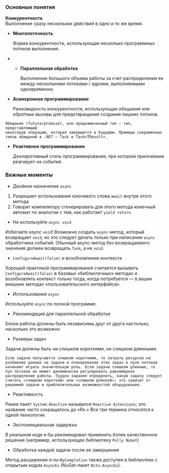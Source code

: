 ### Основные понятия

**Конкурентность** <br>
Выполнение сразу нескольких действий в одно и то же время.

- **Многопоточность**  

    Форма конкурентности, использующая несколько 
    программных *потоков* выполнения.

- - **Параллельная обработка**

    Выполнение большого объема работы за счет распределения ее
    между несколькими *потоками* / *ядрами*, выполняемыми одновременно.


- **Асинхронное программирование**

  Разновидность конкурентности, использующая *обещания* или
  *обратные вызовы* для предотвращения создания лишних потоков.

```
Обещание (future/promise), или преднамеченный тип — тип, представляющий 
некоторую операцию, которая завершится в будущем. Примеры современных 
типов обещаний в .NET — Task и Task<TResult>.
```

- **Реактивное программирование**

  *Декларативный* стиль программирования, при котором приложение
  реагирует на *события*.

### Важные моменты

- Двойное назначение `async`

1. Разрешает использование ключевого слова `await` внутри этого метода
2. Говорит компилятору сгенерировать для этого метода конечный автомат по аналогии 
с тем, как работает `yield return`.

- Не используйте `async void`

Избегайте async `void`! Возможно создать `async`-метод, который возвращает 
`void`, но это следует делать только при написании `async` обработчика событий.
Обычный async-метод без возвращаемого значения должен возвращать `Task`, а не `void`.

- `ConfigureAwait(false)` и возобновление контекста

Хорошей практикой программирования считается вызывать `ConfigureAwait(false)` 
в базовых «библиотечных» методах и возобновлять контекст только тогда, 
когда потребуется — в ваших внешних методах «пользовательского интерфейса».

- Использование `async`

Используйте `async` по полной программе.

- Рекомендация для параллельной обработки

Блоки работы должны быть независимы друг от друга настолько,
насколько это возможно

- Размеры задач

Задачи должны быть ни слишком короткими, ни слишком длинными.

```
Если задачи получаются слишком короткими, то затраты ресурсов на 
разбиение данных на задачи и планирование этих задач в пуле потоков 
начинают играть значительную роль. Если задачи слишком длинные, то 
пул потоков не может динамически регулировать равномерное 
распределение работы. Трудно заранее определить, какую задачу следует 
считать «слишком короткой» или «слишком длинной»; это зависит от 
решаемой задачи и приблизительных возможностей оборудования.
```

- Реактивность

Ранее пакет `System.Reactive` назывался `Reactive Extensions`; это
название часто сокращалось до «Rx.» Все три термина относятся
к одной технологии.

- Экспоненциальная задержка
  
В реальном коде я бы рекомендовал применить более 
качественное решение (например, использующее 
библиотеку `Polly NuGet`)

- Обработка каждой задачи после ее завершения

Метод расширения `OrderByCompletion` также доступен в 
библиотеке с открытым кодом `AsyncEx` 
(NuGet-пакет `Nito.AsyncEx`).
